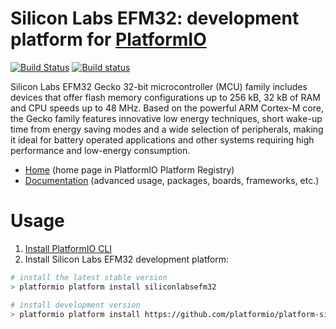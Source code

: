 # Silicon Labs EFM32: development platform for [PlatformIO](http://platformio.org)
[![Build Status](https://travis-ci.org/platformio/platform-siliconlabsefm32.svg?branch=develop)](https://travis-ci.org/platformio/platform-siliconlabsefm32)
[![Build status](https://ci.appveyor.com/api/projects/status/26esqje4bp0m2614/branch/develop?svg=true)](https://ci.appveyor.com/project/ivankravets/platform-siliconlabsefm32/branch/develop)

Silicon Labs EFM32 Gecko 32-bit microcontroller (MCU) family includes devices that offer flash memory configurations up to 256 kB, 32 kB of RAM and CPU speeds up to 48 MHz. Based on the powerful ARM Cortex-M core, the Gecko family features innovative low energy techniques, short wake-up time from energy saving modes and a wide selection of peripherals, making it ideal for battery operated applications and other systems requiring high performance and low-energy consumption.

* [Home](http://platformio.org/platforms/siliconlabsefm32) (home page in PlatformIO Platform Registry)
* [Documentation](http://docs.platformio.org/en/latest/platforms/siliconlabsefm32.html) (advanced usage, packages, boards, frameworks, etc.)

# Usage

1. [Install PlatformIO CLI](http://docs.platformio.org/en/latest/installation.html)
2. Install Silicon Labs EFM32 development platform:
```bash
# install the latest stable version
> platformio platform install siliconlabsefm32

# install development version
> platformio platform install https://github.com/platformio/platform-siliconlabsefm32.git
```
